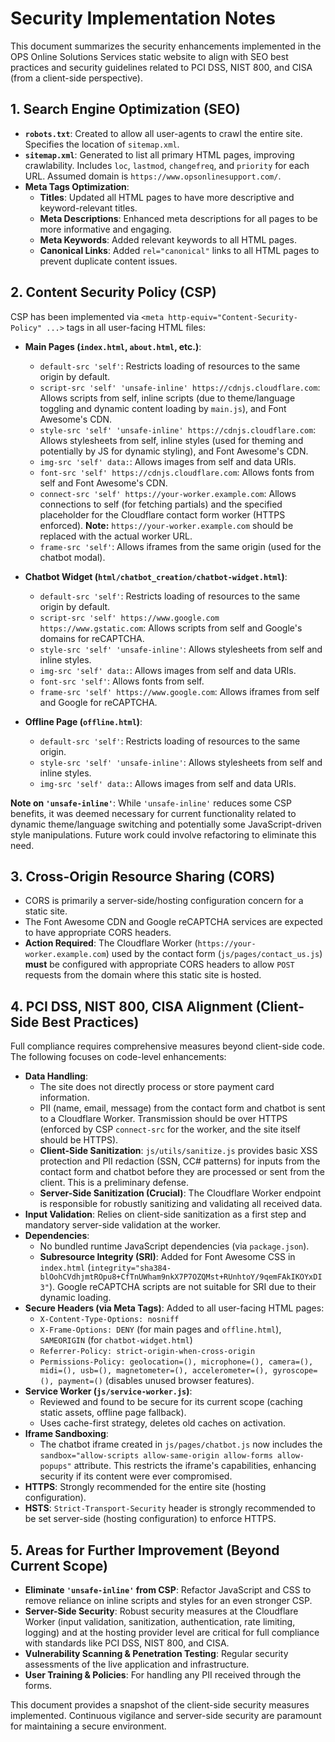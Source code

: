 # Security Implementation Notes

This document summarizes the security enhancements implemented in the OPS Online Solutions Services static website to align with SEO best practices and security guidelines related to PCI DSS, NIST 800, and CISA (from a client-side perspective).

## 1. Search Engine Optimization (SEO)

*   **`robots.txt`**: Created to allow all user-agents to crawl the entire site. Specifies the location of `sitemap.xml`.
*   **`sitemap.xml`**: Generated to list all primary HTML pages, improving crawlability. Includes `loc`, `lastmod`, `changefreq`, and `priority` for each URL. Assumed domain is `https://www.opsonlinesupport.com/`.
*   **Meta Tags Optimization**:
    *   **Titles**: Updated all HTML pages to have more descriptive and keyword-relevant titles.
    *   **Meta Descriptions**: Enhanced meta descriptions for all pages to be more informative and engaging.
    *   **Meta Keywords**: Added relevant keywords to all HTML pages.
    *   **Canonical Links**: Added `rel="canonical"` links to all HTML pages to prevent duplicate content issues.

## 2. Content Security Policy (CSP)

CSP has been implemented via `<meta http-equiv="Content-Security-Policy" ...>` tags in all user-facing HTML files:

*   **Main Pages (`index.html`, `about.html`, etc.)**:
    *   `default-src 'self'`: Restricts loading of resources to the same origin by default.
    *   `script-src 'self' 'unsafe-inline' https://cdnjs.cloudflare.com`: Allows scripts from self, inline scripts (due to theme/language toggling and dynamic content loading by `main.js`), and Font Awesome's CDN.
    *   `style-src 'self' 'unsafe-inline' https://cdnjs.cloudflare.com`: Allows stylesheets from self, inline styles (used for theming and potentially by JS for dynamic styling), and Font Awesome's CDN.
    *   `img-src 'self' data:`: Allows images from self and data URIs.
    *   `font-src 'self' https://cdnjs.cloudflare.com`: Allows fonts from self and Font Awesome's CDN.
    *   `connect-src 'self' https://your-worker.example.com`: Allows connections to self (for fetching partials) and the specified placeholder for the Cloudflare contact form worker (HTTPS enforced). **Note:** `https://your-worker.example.com` should be replaced with the actual worker URL.
    *   `frame-src 'self'`: Allows iframes from the same origin (used for the chatbot modal).

*   **Chatbot Widget (`html/chatbot_creation/chatbot-widget.html`)**:
    *   `default-src 'self'`: Restricts loading of resources to the same origin by default.
    *   `script-src 'self' https://www.google.com https://www.gstatic.com`: Allows scripts from self and Google's domains for reCAPTCHA.
    *   `style-src 'self' 'unsafe-inline'`: Allows stylesheets from self and inline styles.
    *   `img-src 'self' data:`: Allows images from self and data URIs.
    *   `font-src 'self'`: Allows fonts from self.
    *   `frame-src 'self' https://www.google.com`: Allows iframes from self and Google for reCAPTCHA.

*   **Offline Page (`offline.html`)**:
    *   `default-src 'self'`: Restricts loading of resources to the same origin.
    *   `style-src 'self' 'unsafe-inline'`: Allows stylesheets from self and inline styles.
    *   `img-src 'self' data:`: Allows images from self and data URIs.

**Note on `'unsafe-inline'`**: While `'unsafe-inline'` reduces some CSP benefits, it was deemed necessary for current functionality related to dynamic theme/language switching and potentially some JavaScript-driven style manipulations. Future work could involve refactoring to eliminate this need.

## 3. Cross-Origin Resource Sharing (CORS)

*   CORS is primarily a server-side/hosting configuration concern for a static site.
*   The Font Awesome CDN and Google reCAPTCHA services are expected to have appropriate CORS headers.
*   **Action Required**: The Cloudflare Worker (`https://your-worker.example.com`) used by the contact form (`js/pages/contact_us.js`) **must** be configured with appropriate CORS headers to allow `POST` requests from the domain where this static site is hosted.

## 4. PCI DSS, NIST 800, CISA Alignment (Client-Side Best Practices)

Full compliance requires comprehensive measures beyond client-side code. The following focuses on code-level enhancements:

*   **Data Handling**:
    *   The site does not directly process or store payment card information.
    *   PII (name, email, message) from the contact form and chatbot is sent to a Cloudflare Worker. Transmission should be over HTTPS (enforced by CSP `connect-src` for the worker, and the site itself should be HTTPS).
    *   **Client-Side Sanitization**: `js/utils/sanitize.js` provides basic XSS protection and PII redaction (SSN, CC# patterns) for inputs from the contact form and chatbot before they are processed or sent from the client. This is a preliminary defense.
    *   **Server-Side Sanitization (Crucial)**: The Cloudflare Worker endpoint is responsible for robustly sanitizing and validating all received data.
*   **Input Validation**: Relies on client-side sanitization as a first step and mandatory server-side validation at the worker.
*   **Dependencies**:
    *   No bundled runtime JavaScript dependencies (via `package.json`).
    *   **Subresource Integrity (SRI)**: Added for Font Awesome CSS in `index.html` (`integrity="sha384-blOohCVdhjmtROpu8+CfTnUWham9nkX7P7OZQMst+RUnhtoY/9qemFAkIKOYxDI3"`). Google reCAPTCHA scripts are not suitable for SRI due to their dynamic loading.
*   **Secure Headers (via Meta Tags)**: Added to all user-facing HTML pages:
    *   `X-Content-Type-Options: nosniff`
    *   `X-Frame-Options: DENY` (for main pages and `offline.html`), `SAMEORIGIN` (for `chatbot-widget.html`)
    *   `Referrer-Policy: strict-origin-when-cross-origin`
    *   `Permissions-Policy: geolocation=(), microphone=(), camera=(), midi=(), usb=(), magnetometer=(), accelerometer=(), gyroscope=(), payment=()` (disables unused browser features).
*   **Service Worker (`js/service-worker.js`)**:
    *   Reviewed and found to be secure for its current scope (caching static assets, offline page fallback).
    *   Uses cache-first strategy, deletes old caches on activation.
*   **Iframe Sandboxing**:
    *   The chatbot iframe created in `js/pages/chatbot.js` now includes the `sandbox="allow-scripts allow-same-origin allow-forms allow-popups"` attribute. This restricts the iframe's capabilities, enhancing security if its content were ever compromised.
*   **HTTPS**: Strongly recommended for the entire site (hosting configuration).
*   **HSTS**: `Strict-Transport-Security` header is strongly recommended to be set server-side (hosting configuration) to enforce HTTPS.

## 5. Areas for Further Improvement (Beyond Current Scope)

*   **Eliminate `'unsafe-inline'` from CSP**: Refactor JavaScript and CSS to remove reliance on inline scripts and styles for an even stronger CSP.
*   **Server-Side Security**: Robust security measures at the Cloudflare Worker (input validation, sanitization, authentication, rate limiting, logging) and at the hosting provider level are critical for full compliance with standards like PCI DSS, NIST 800, and CISA.
*   **Vulnerability Scanning & Penetration Testing**: Regular security assessments of the live application and infrastructure.
*   **User Training & Policies**: For handling any PII received through the forms.

This document provides a snapshot of the client-side security measures implemented. Continuous vigilance and server-side security are paramount for maintaining a secure environment.
